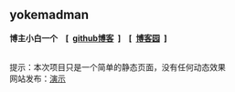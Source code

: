 ## yokemadman
**博主小白一个&emsp;[&ensp;[github博客](https://yokemadman.github.io/)&ensp;]&emsp;[&ensp;[博客园](https://www.cnblogs.com/Yokemadman/)&ensp;]**

<br>
提示：本次项目只是一个简单的静态页面，没有任何动态效果
<br>
网站发布：<a href="https://yokemadman.github.io/Html-first/">演示</a>
